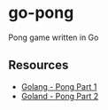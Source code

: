 # go-pong
Pong game written in Go

## Resources

* [Golang - Pong Part 1](https://earthly.dev/blog/pongo/)
* [Goland - Pong Part 2](https://earthly.dev/blog/pong-part2/)